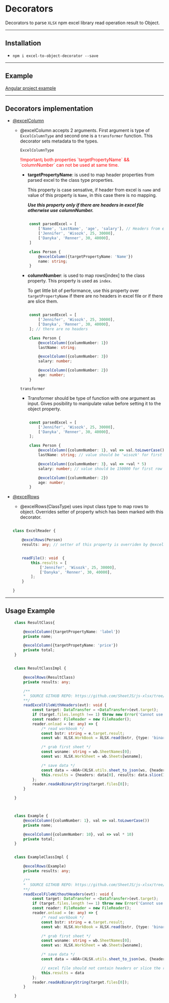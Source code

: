 # Decorators
Decorators to parse ``XLSX`` npm excel library read operation result to Object.

<hr>

## Installation

*  ``npm i excel-to-object-decorator --save``


<hr>

## Example
[Angular project example](https://github.com/jinderSingh/decorator-demo)

<hr>

## Decorators implementation

- <ins>@excelColumn</ins>
  
  * @excelColumn accepts 2 arguments. First argument is type of ``ExcelColumnType`` and second one is a ``transformer`` function. This decorator sets metadata to the types. 
    

    ``ExcelColumnType``
    <p style="color: red">!Important¡ both properties `targetPropertyName` && `columnNumber` can not be used at same time. </p>
    
    - **targetPropertyName**: is used to map header properties from parsed excel to the class type properties. 
    
        This property is case sensative, if header from excel is ``name`` and value of this property is ``Name``, in this case there is no mapping.

        ***Use this property only if there are headers in excel file otherwise use columnNumber.***

    ```typescript
    
        const parsedExcel = [
            ['Name', 'LastName', 'age', 'salary'], // Headers from excels.
            ['Jennifer', 'Wisozk', 25, 30000],
            ['Danyka', 'Renner', 30, 40000],
        ]

        class Person {
            @excelColumn({targetPropertyName: 'Name'})
            name: string;
        }

    ```

    - **columnNumber**: is used to map rows[index] to the class property. This property is used as ``index``.

        To get little bit of performance, use this property over ``targetPropertyName`` if there are no headers in excel file or if there are slice them. 

    ```typescript
    
        const parsedExcel = [
            ['Jennifer', 'Wisozk', 25, 30000],
            ['Danyka', 'Renner', 30, 40000],
        ]; // there are no headers

        class Person {
            @excelColumn({columnNumber: 1})
            lastName: string;

            @excelColumn({columnNumber: 3})
            salary: number;

            @excelColumn({columnNumber: 2})
            age: number;
        }

    ```

    ``transformer``
    - Transformer should be type of function with one argument as input. Gives posibility to manipulate value before setting it to the object property.

    ```typescript
    
        const parsedExcel = [
            ['Jennifer', 'Wisozk', 25, 30000],
            ['Danyka', 'Renner', 30, 40000],
        ];

        class Person {
            @excelColumn({columnNumber: 1}, val => val.toLowerCase())
            lastName: string; // value should be 'wisozk' for first row

            @excelColumn({columnNumber: 3}, val => +val * 5)
            salary: number; // value should be 150000 for first row

            @excelColumn({columnNumber: 2})
            age: number;
        }

    ```
- <ins>@excelRows</ins>
    * @excelRows(ClassType) uses input class type to map rows to object. Overrides setter of property which has been marked with this decorator.

    ```typescript
    
    class ExcelReader {

        @excelRows(Person)
        results: any; // setter of this property is overriden by @excelRows


        readFile(): void  {
            this.results = [
                ['Jennifer', 'Wisozk', 25, 30000],
                ['Danyka', 'Renner', 30, 40000],
            ];
        }

    }
    
    ```

<hr>

## Usage Example

```typescript
    class ResultClass{

        @excelColumn({targetPropertyName: 'label'})
        private name;

        @excelColumn({targetPropetyName: 'price'})
        private total;
    }


    class ResultClassImpl {

        @excelRows(ResultClass)
        private results: any;

        /** 
        *  SOURCE GITHUB REPO: https://github.com/SheetJS/js-xlsx/tree/1eb1ec985a640b71c5b5bbe006e240f45cf239ab/demos/angular2
        **/
        readExcelFileWithHeaders(evt): void {
            const target: DataTransfer = <DataTransfer>(evt.target);
            if (target.files.length !== 1) throw new Error('Cannot use multiple files');
            const reader: FileReader = new FileReader();
            reader.onload = (e: any) => {
                /* read workbook */
                const bstr: string = e.target.result;
                const wb: XLSX.WorkBook = XLSX.read(bstr, {type: 'binary'});

                /* grab first sheet */
                const wsname: string = wb.SheetNames[0];
                const ws: XLSX.WorkSheet = wb.Sheets[wsname];

                /* save data */
                const data = <AOA>(XLSX.utils.sheet_to_json(ws, {header: 1}));
                this.results = {headers: data[0], results: data.slice(1)}
            };
            reader.readAsBinaryString(target.files[0]);
        }

    }



    class Example {
        @excelColumn({columNumber: 1}, val => val.toLowerCase())
        private name;

        @excelColumn({columnNumber: 10}, val => val * 10)
        private total;
    }


    class ExampleClassImpl {

        @excelRows(Example)
        private results: any;

        /** 
        *  SOURCE GITHUB REPO: https://github.com/SheetJS/js-xlsx/tree/1eb1ec985a640b71c5b5bbe006e240f45cf239ab/demos/angular2
        **/
        readExcelFileWithoutHeaders(evt): void {
            const target: DataTransfer = <DataTransfer>(evt.target);
            if (target.files.length !== 1) throw new Error('Cannot use multiple files');
            const reader: FileReader = new FileReader();
            reader.onload = (e: any) => {
                /* read workbook */
                const bstr: string = e.target.result;
                const wb: XLSX.WorkBook = XLSX.read(bstr, {type: 'binary'});

                /* grab first sheet */
                const wsname: string = wb.SheetNames[0];
                const ws: XLSX.WorkSheet = wb.Sheets[wsname];

                /* save data */
                const data = <AOA>(XLSX.utils.sheet_to_json(ws, {header: 1}));

                // excel file should not contain headers or slice the result array to remove headers row
                this.results = data
            };
            reader.readAsBinaryString(target.files[0]);
        }

    }


```
